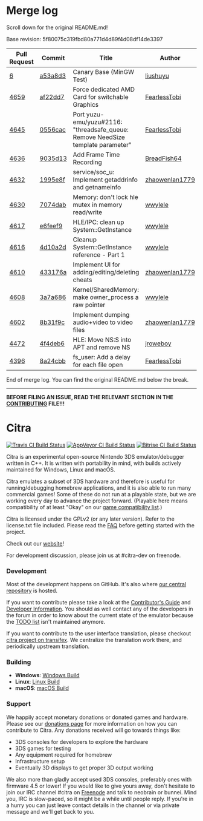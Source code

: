 # Merge log

Scroll down for the original README.md!

Base revision: 5f80075c319fbd80a771d4d89f4d08df14de3397

|Pull Request|Commit|Title|Author|Merged?|
|----|----|----|----|----|
|[6](https://github.com/citra-emu/citra-canary/pull/6)|[a53a8d3](https://github.com/citra-emu/citra-canary/pull/6/files/)|Canary Base (MinGW Test)|[liushuyu](https://github.com/liushuyu)|Yes|
|[4659](https://github.com/citra-emu/citra/pull/4659)|[af22dd7](https://github.com/citra-emu/citra/pull/4659/files/)|Force dedicated AMD Card for switchable Graphics |[FearlessTobi](https://github.com/FearlessTobi)|Yes|
|[4645](https://github.com/citra-emu/citra/pull/4645)|[0556cac](https://github.com/citra-emu/citra/pull/4645/files/)|Port yuzu-emu/yuzu#2116: "threadsafe_queue: Remove NeedSize template parameter"|[FearlessTobi](https://github.com/FearlessTobi)|Yes|
|[4636](https://github.com/citra-emu/citra/pull/4636)|[9035d13](https://github.com/citra-emu/citra/pull/4636/files/)|Add Frame Time Recording|[BreadFish64](https://github.com/BreadFish64)|Yes|
|[4632](https://github.com/citra-emu/citra/pull/4632)|[1995e8f](https://github.com/citra-emu/citra/pull/4632/files/)|service/soc_u: Implement getaddrinfo and getnameinfo|[zhaowenlan1779](https://github.com/zhaowenlan1779)|Yes|
|[4630](https://github.com/citra-emu/citra/pull/4630)|[7074dab](https://github.com/citra-emu/citra/pull/4630/files/)|Memory: don't lock hle mutex in memory read/write|[wwylele](https://github.com/wwylele)|Yes|
|[4617](https://github.com/citra-emu/citra/pull/4617)|[e6feef9](https://github.com/citra-emu/citra/pull/4617/files/)|HLE/IPC: clean up System::GetInstance|[wwylele](https://github.com/wwylele)|Yes|
|[4616](https://github.com/citra-emu/citra/pull/4616)|[4d10a2d](https://github.com/citra-emu/citra/pull/4616/files/)|Cleanup System::GetInstance reference - Part 1|[wwylele](https://github.com/wwylele)|Yes|
|[4610](https://github.com/citra-emu/citra/pull/4610)|[433176a](https://github.com/citra-emu/citra/pull/4610/files/)|Implement UI for adding/editing/deleting cheats|[zhaowenlan1779](https://github.com/zhaowenlan1779)|Yes|
|[4608](https://github.com/citra-emu/citra/pull/4608)|[3a7a686](https://github.com/citra-emu/citra/pull/4608/files/)|Kernel/SharedMemory: make owner_process a raw pointer|[wwylele](https://github.com/wwylele)|Yes|
|[4602](https://github.com/citra-emu/citra/pull/4602)|[8b31f9c](https://github.com/citra-emu/citra/pull/4602/files/)|Implement dumping audio+video to video files|[zhaowenlan1779](https://github.com/zhaowenlan1779)|Yes|
|[4472](https://github.com/citra-emu/citra/pull/4472)|[4f4deb6](https://github.com/citra-emu/citra/pull/4472/files/)|HLE: Move NS:S into APT and remove NS|[jroweboy](https://github.com/jroweboy)|Yes|
|[4396](https://github.com/citra-emu/citra/pull/4396)|[8a24cbb](https://github.com/citra-emu/citra/pull/4396/files/)|fs_user: Add a delay for each file open|[FearlessTobi](https://github.com/FearlessTobi)|Yes|


End of merge log. You can find the original README.md below the break.

------

**BEFORE FILING AN ISSUE, READ THE RELEVANT SECTION IN THE [CONTRIBUTING](https://github.com/citra-emu/citra/wiki/Contributing#reporting-issues) FILE!!!**

Citra
==============
[![Travis CI Build Status](https://travis-ci.org/citra-emu/citra.svg?branch=master)](https://travis-ci.org/citra-emu/citra)
[![AppVeyor CI Build Status](https://ci.appveyor.com/api/projects/status/sdf1o4kh3g1e68m9?svg=true)](https://ci.appveyor.com/project/bunnei/citra)
[![Bitrise CI Build Status](https://app.bitrise.io/app/4ccd8e5720f0d13b/status.svg?token=H32TmbCwxb3OQ-M66KbAyw&branch=master)](https://app.bitrise.io/app/4ccd8e5720f0d13b)

Citra is an experimental open-source Nintendo 3DS emulator/debugger written in C++. It is written with portability in mind, with builds actively maintained for Windows, Linux and macOS.

Citra emulates a subset of 3DS hardware and therefore is useful for running/debugging homebrew applications, and it is also able to run many commercial games! Some of these do not run at a playable state, but we are working every day to advance the project forward. (Playable here means compatibility of at least "Okay" on our [game compatibility list](https://citra-emu.org/game).)

Citra is licensed under the GPLv2 (or any later version). Refer to the license.txt file included. Please read the [FAQ](https://citra-emu.org/wiki/faq/) before getting started with the project.

Check out our [website](https://citra-emu.org/)!

For development discussion, please join us at #citra-dev on freenode.

### Development

Most of the development happens on GitHub. It's also where [our central repository](https://github.com/citra-emu/citra) is hosted.

If you want to contribute please take a look at the [Contributor's Guide](CONTRIBUTING.md) and [Developer Information](https://github.com/citra-emu/citra/wiki/Developer-Information). You should as well contact any of the developers in the forum in order to know about the current state of the emulator because the [TODO list](https://docs.google.com/document/d/1SWIop0uBI9IW8VGg97TAtoT_CHNoP42FzYmvG1F4QDA) isn't maintained anymore.

If you want to contribute to the user interface translation, please checkout [citra project on transifex](https://www.transifex.com/citra/citra). We centralize the translation work there, and periodically upstream translation.

### Building

* __Windows__: [Windows Build](https://github.com/citra-emu/citra/wiki/Building-For-Windows)
* __Linux__: [Linux Build](https://github.com/citra-emu/citra/wiki/Building-For-Linux)
* __macOS__: [macOS Build](https://github.com/citra-emu/citra/wiki/Building-for-macOS)


### Support
We happily accept monetary donations or donated games and hardware. Please see our [donations page](https://citra-emu.org/donate/) for more information on how you can contribute to Citra. Any donations received will go towards things like:
* 3DS consoles for developers to explore the hardware
* 3DS games for testing
* Any equipment required for homebrew
* Infrastructure setup
* Eventually 3D displays to get proper 3D output working

We also more than gladly accept used 3DS consoles, preferably ones with firmware 4.5 or lower! If you would like to give yours away, don't hesitate to join our IRC channel #citra on [Freenode](http://webchat.freenode.net/?channels=citra) and talk to neobrain or bunnei. Mind you, IRC is slow-paced, so it might be a while until people reply. If you're in a hurry you can just leave contact details in the channel or via private message and we'll get back to you.
